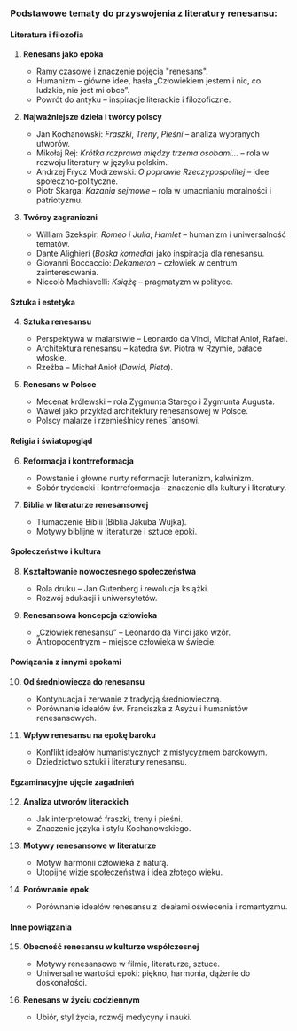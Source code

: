 ### Podstawowe tematy do przyswojenia z literatury renesansu:

#### **Literatura i filozofia**
1. **Renesans jako epoka**
    - Ramy czasowe i znaczenie pojęcia "renesans".
    - Humanizm – główne idee, hasła „Człowiekiem jestem i nic, co ludzkie, nie jest mi obce”.
    - Powrót do antyku – inspiracje literackie i filozoficzne.

2. **Najważniejsze dzieła i twórcy polscy**
    - Jan Kochanowski: *Fraszki*, *Treny*, *Pieśni* – analiza wybranych utworów.
    - Mikołaj Rej: *Krótka rozprawa między trzema osobami...* – rola w rozwoju literatury w języku polskim.
    - Andrzej Frycz Modrzewski: *O poprawie Rzeczypospolitej* – idee społeczno-polityczne.
    - Piotr Skarga: *Kazania sejmowe* – rola w umacnianiu moralności i patriotyzmu.

3. **Twórcy zagraniczni**
    - William Szekspir: *Romeo i Julia*, *Hamlet* – humanizm i uniwersalność tematów.
    - Dante Alighieri (*Boska komedia*) jako inspiracja dla renesansu.
    - Giovanni Boccaccio: *Dekameron* – człowiek w centrum zainteresowania.
    - Niccolò Machiavelli: *Książę* – pragmatyzm w polityce.

#### **Sztuka i estetyka**
4. **Sztuka renesansu**
    - Perspektywa w malarstwie – Leonardo da Vinci, Michał Anioł, Rafael.
    - Architektura renesansu – katedra św. Piotra w Rzymie, pałace włoskie.
    - Rzeźba – Michał Anioł (*Dawid*, *Pieta*).

5. **Renesans w Polsce**
    - Mecenat królewski – rola Zygmunta Starego i Zygmunta Augusta.
    - Wawel jako przykład architektury renesansowej w Polsce.
    - Polscy malarze i rzemieślnicy renes``ansowi.

#### **Religia i światopogląd**
6. **Reformacja i kontrreformacja**
    - Powstanie i główne nurty reformacji: luteranizm, kalwinizm.
    - Sobór trydencki i kontrreformacja – znaczenie dla kultury i literatury.

7. **Biblia w literaturze renesansowej**
    - Tłumaczenie Biblii (Biblia Jakuba Wujka).
    - Motywy biblijne w literaturze i sztuce epoki.

#### **Społeczeństwo i kultura**
8. **Kształtowanie nowoczesnego społeczeństwa**
    - Rola druku – Jan Gutenberg i rewolucja książki.
    - Rozwój edukacji i uniwersytetów.

9. **Renesansowa koncepcja człowieka**
    - „Człowiek renesansu” – Leonardo da Vinci jako wzór.
    - Antropocentryzm – miejsce człowieka w świecie.

#### **Powiązania z innymi epokami**
10. **Od średniowiecza do renesansu**
    - Kontynuacja i zerwanie z tradycją średniowieczną.
    - Porównanie ideałów św. Franciszka z Asyżu i humanistów renesansowych.

11. **Wpływ renesansu na epokę baroku**
    - Konflikt ideałów humanistycznych z mistycyzmem barokowym.
    - Dziedzictwo sztuki i literatury renesansu.

#### **Egzaminacyjne ujęcie zagadnień**
12. **Analiza utworów literackich**
    - Jak interpretować fraszki, treny i pieśni.
    - Znaczenie języka i stylu Kochanowskiego.

13. **Motywy renesansowe w literaturze**
    - Motyw harmonii człowieka z naturą.
    - Utopijne wizje społeczeństwa i idea złotego wieku.

14. **Porównanie epok**
    - Porównanie ideałów renesansu z ideałami oświecenia i romantyzmu.

#### **Inne powiązania**
15. **Obecność renesansu w kulturze współczesnej**
    - Motywy renesansowe w filmie, literaturze, sztuce.
    - Uniwersalne wartości epoki: piękno, harmonia, dążenie do doskonałości.

16. **Renesans w życiu codziennym**
    - Ubiór, styl życia, rozwój medycyny i nauki.